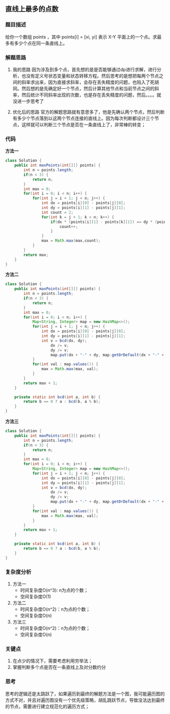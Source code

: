 ## 直线上最多的点数

### 题目描述

给你一个数组 points ，其中 points[i] = [xi, yi] 表示 X-Y 平面上的一个点。求最多有多少个点在同一条直线上。

### 解题思路

1. 我的思路
因为涉及到多个点，首先想的是是否能够通过dp进行求解，进行分析，也没有定义号状态变量和状态转移方程。然后思考的是想把每两个节点之间的斜率求出来，因为直接求斜率，会存在丢失精度的问题，也陷入了死胡同。然后想的是先确定好一个节点，然后计算其他节点和当前节点之间的斜率，然后统计不同斜率出现的次数，也是存在丢失精度的问题，然后。。。。就没进一步思考了

2. 优化后的思路
官方的解题思路就有意思多了，他是先确认两个节点，然后判断有多少个节点落到以这两个节点连接的直线上。因为每次判断都设计三个节点，这样就可以判断三个节点是否在一条直线上了，非常棒的转变；

### 代码

**方法一**
```java
class Solution {
    public int maxPoints(int[][] points) {
        int n = points.length;
        if(n < 3) {
            return n;
        }
        int max = 0;
        for(int i = 0; i < n; i++) {
            for(int j = i + 1; j < n; j++) {
                int dx = points[i][0] - points[j][0];
                int dy = points[i][1] - points[j][1];
                int count = 2;
                for(int k = j + 1; k < n; k++) {
                    if(dx * (points[i][1] - points[k][1]) == dy * (points[i][0] - points[k][0])) {
                        count++;
                    }
                }
                max = Math.max(max,count);
            }
        }
        return max;
    }
}
```

**方法二**
```java 
class Solution {
    public int maxPoints(int[][] points) {
        int n = points.length;
        if(n < 3) {
            return n;
        }
        int max = 0;
        for(int i = 0; i < n; i++) {
            Map<String, Integer> map = new HashMap<>();
            for(int j = i + 1; j < n; j++) {
                int dx = points[i][0] - points[j][0];
                int dy = points[i][1] - points[j][1];
                int v = bcd(dx, dy);
                    dx /= v;
                    dy /= v;
                    map.put(dx + "-" + dy, map.getOrDefault(dx + "-" + dy, 0) + 1);
            }
            for(int val : map.values()) {
                max = Math.max(max, val);
            }
        }
        return max + 1;
    }

    private static int bcd(int a, int b) {
        return b == 0 ? a : bcd(b, a % b);
    }
}
```

**方法三**
```java
class Solution {
    public int maxPoints(int[][] points) {
        int n = points.length;
        if(n < 3) {
            return n;
        }
        int max = 0;
        for(int i = 0; i < n; i++) {
            Map<String, Integer> map = new HashMap<>();
            for(int j = i + 1; j < n; j++) {
                int dx = points[i][0] - points[j][0];
                int dy = points[i][1] - points[j][1];
                int v = bcd(dx, dy);
                    dx /= v;
                    dy /= v;
                    map.put(dx + "-" + dy, map.getOrDefault(dx + "-" + dy, 0) + 1);
            }
            for(int val : map.values()) {
                max = Math.max(max, val);
            }
        }
        return max + 1;
    }

    private static int bcd(int a, int b) {
        return b == 0 ? a : bcd(b, a % b);
    }
} 
```

### 复杂度分析

1. 方法一
   - 时间复杂度O(n^3): n为点的个数；
   - 空间复杂度O(1)
2. 方法二
   - 时间复杂度O(n^2)：n为点的个数；
   - 空间复杂度O(n)
3. 方法三
   - 时间复杂度O(n^2)：n为点的个数；
   - 空间复杂度O(n)

### 关键点

1. 在点少的情况下，需要考虑利用穷举法；
2. 掌握判断多个点是否在一条直线上及对分数约分

### 思考

思考的逻辑还是太跳跃了，如果遍历到最终的解题方法是一个图，我可能遍历图的方式不对，并且对遍历图没有一个优先级策略，胡乱跳跃节点，导致没法达到最终的节点，需要进行建立规范化的遍历方式；